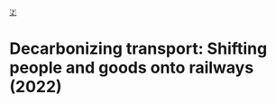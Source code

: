 [🇿](zotero://select/library/items/GQ7MVLET)


# Decarbonizing transport: Shifting people and goods onto railways (2022)

